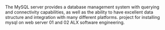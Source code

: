 The MySQL server provides a database management system with querying and connectivity capabilities, as well as the ability to have excellent data structure and integration with many different platforms. project for installing mysql on web server 01 and 02 ALX software engineering.

